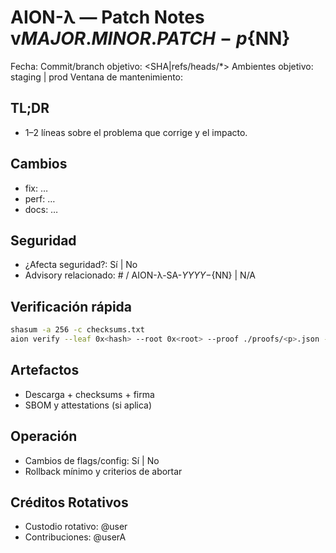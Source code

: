 # AION-λ — Patch Notes v${MAJOR.MINOR.PATCH}-p${NN}

Fecha: <mention-date start="YYYY-MM-DD"/>
Commit/branch objetivo: <SHA|refs/heads/*>
Ambientes objetivo: staging | prod
Ventana de mantenimiento: <si aplica>

## TL;DR
- 1–2 líneas sobre el problema que corrige y el impacto.

## Cambios
- fix: …
- perf: …
- docs: …

## Seguridad
- ¿Afecta seguridad?: Sí | No
- Advisory relacionado: #<id> / AION-λ-SA-${YYYY}-${NN} | N/A

## Verificación rápida

```bash
shasum -a 256 -c checksums.txt
aion verify --leaf 0x<hash> --root 0x<root> --proof ./proofs/<p>.json --object ./objects/<o>.json
```

## Artefactos
- Descarga + checksums + firma
- SBOM y attestations (si aplica)

## Operación
- Cambios de flags/config: Sí | No
- Rollback mínimo y criterios de abortar

## Créditos Rotativos
- Custodio rotativo: @user
- Contribuciones: @userA

